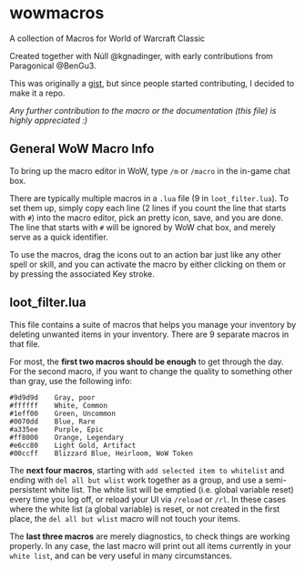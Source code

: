 # wowmacros
A collection of Macros for World of Warcraft Classic

Created together with Núll @kgnadinger, with early contributions from Paragonical @BenGu3.

This was originally a [gist](https://gist.github.com/profx-boboma/08f08188f8c48af73b7ac1973daa20bb), but since people started contributing, I decided to make it a repo. 

*Any further contribution to the macro or the documentation (this file) is highly appreciated :)*

## General WoW Macro Info
To bring up the macro editor in WoW, type `/m` or `/macro` in the in-game chat box.

There are typically multiple macros in a `.lua` file (9 in `loot_filter.lua`). 
To set them up, simply copy each line (2 lines if you count the line that starts with `#`) into the macro editor, pick an pretty icon, save, and you are done. 
The line that starts with `#` will be ignored by WoW chat box, and merely serve as a quick identifier.

To use the macros, drag the icons out to an action bar just like any other spell or skill, and you can activate the macro by either clicking on them or by pressing the associated Key stroke.

## loot_filter.lua
This file contains a suite of macros that helps you manage your inventory by deleting unwanted items in your inventory. 
There are 9 separate macros in that file.

For most, the **first two macros should be enough** to get through the day.
For the second macro, if you want to change the quality to something other than gray, use the following info:

```
#9d9d9d    Gray, poor
#ffffff    White, Common
#1eff00    Green, Uncommon
#0070dd    Blue, Rare
#a335ee    Purple, Epic
#ff8000    Orange, Legendary
#e6cc80    Light Gold, Artifact
#00ccff    Blizzard Blue, Heirloom, WoW Token
```

The **next four macros**, starting with `add selected item to whitelist` and ending with `del all but wlist` work together as a group, and use a semi-persistent white list.
The white list will be emptied (i.e. global variable reset) every time you log off, or reload your UI via `/reload` or `/rl`. 
In these cases where the white list (a global variable) is reset, or not created in the first place, the `del all but wlist` macro will not touch your items.

The **last three macros** are merely diagnostics, to check things are working properly. In any case, the last macro will print out all items currently in your `white list`, and can be very useful in many circumstances.
